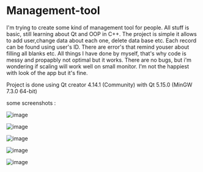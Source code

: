 # Management-tool
I'm trying to create some kind of management tool for people. All stuff is basic, still learning about Qt and OOP in C++.
The project is simple it allows to add user,change data about each one, delete data base etc. Each record can be found using user's ID. 
There are error's that remind youser about filling all blanks etc. All things I have done by myself, that's why code is messy and propapbly not optimal but it works. 
There are no bugs, but i'm wondering if scaling will work well on small monitor. I'm not the happiest with look of the app but it's fine.

Project is done using Qt creator 4.14.1 (Community) with Qt 5.15.0 (MinGW 7.3.0 64-bit)

some screenshots :


![image](https://user-images.githubusercontent.com/84875747/141998928-5d05d5e8-ba43-422d-a1ed-6e49d6846411.png)



![image](https://user-images.githubusercontent.com/84875747/141999005-aa0e2fb6-cfad-4570-9b5c-e5175e7aa7af.png)



![image](https://user-images.githubusercontent.com/84875747/141999047-f2d2fd1c-742d-4131-a9a8-83646539f5bf.png)


![image](https://user-images.githubusercontent.com/84875747/141999159-6c07cc18-4094-4b72-861b-cc6850efda5e.png)


![image](https://user-images.githubusercontent.com/84875747/141999129-ccd3ff3f-d8a3-458d-a923-88339be493ff.png)
